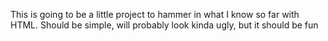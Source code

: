 This is going to be a little project to hammer in what
I know so far with HTML. Should be simple, will probably
look kinda ugly, but it should be fun
